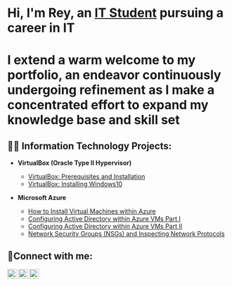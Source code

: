 <h1>Hi, I'm Rey, an <a href="https://linkedin.com/in/reyespinoza255">IT Student</a> pursuing a career in IT</h1>
<h1>I extend a warm welcome to my portfolio, an endeavor continuously undergoing refinement as I make a concentrated effort to expand my knowledge base and skill set</h1>

<h2>👨‍💻 Information Technology Projects:</h2>

- <b>VirtualBox (Oracle Type II Hypervisor)</b>
  - [VirtualBox: Prerequisites and Installation](https://github.com/reyespinoza/virtualbox-prereqs)
  - [VirtualBox: Installing Windows10](https://youtu.be/3IY8qymOHrY)

- <b>Microsoft Azure</b>
  - [How to Install Virtual Machines within Azure](https://youtu.be/mdomIx5l4-0)  
  - [Configuring Active Directory within Azure VMs Part I](https://github.com/reyespinoza/configure-ad)
  - [Configuring Active Directory within Azure VMs Part II](https://github.com/reyespinoza/configure-ad-Part-II)
  - [Network Security Groups (NSGs) and Inspecting Network Protocols](https://github.com/reyespinoza/azure-network-protocols)

<h2>🤳Connect with me:</h2>

[<img align="left" alt="Josh | Twitter" width="22px" src="https://cdn.jsdelivr.net/npm/simple-icons@v3/icons/twitter.svg" />][twitter]
[<img align="left" alt="Josh | LinkedIn" width="22px" src="https://cdn.jsdelivr.net/npm/simple-icons@v3/icons/linkedin.svg" />][linkedin]
[<img align="left" alt="Josh | YouTube" width="22px" src="https://cdn.jsdelivr.net/npm/simple-icons@3.13.0/icons/youtube.svg" />][youtube]

[twitter]: https://twitter.com/reynet127
[linkedin]: https://linkedin.com/in/reyespinoza255
[youtube]: https://www.youtube.com/@reynet255
